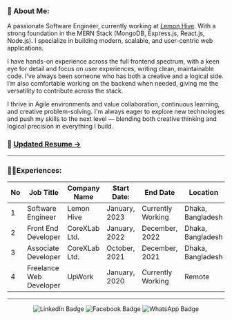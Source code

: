 ### 🐼 About Me:

A passionate Software Engineer, currently working at [Lemon Hive](https://www.lemonhive.com). With a strong foundation in the MERN Stack (MongoDB, Express.js, React.js, Node.js). I specialize in building modern, scalable, and user-centric web applications.

I have hands-on experience across the full frontend spectrum, with a keen eye for detail and focus on user experiences, writing clean, maintainable code. I’ve always been someone who has both a creative and a logical side. I’m also comfortable working on the backend when needed, giving me the versatility to contribute across the stack.

I thrive in Agile environments and value collaboration, continuous learning, and creative problem-solving. I'm always eager to explore new technologies and push my skills to the next level — blending both creative thinking and logical precision in everything I build.

### 📄 [Updated Resume →](https://docs.google.com/document/d/1gH-szU1aWrpSC1xykt6wUk5JrTs7DPVxeOEWjKrntvU)

<hr>

### 👨‍💼Experiences:

| No | Job Title | Company Name | Start Date:| End Date | Location |
| ------------- | ------------- | ---------- | ---------- | ---------- | ---------- |
| 1  | Software Engineer  | Lemon Hive | January, 2023 | Currently Working | Dhaka, Bangladesh |
| 2  | Front End Developer  | CoreXLab Ltd. | January, 2022 | December, 2022 | Dhaka, Bangladesh |
| 3  | Associate Developer  | CoreXLab Ltd. | October, 2021 | December, 2021 | Dhaka, Bangladesh |
| 4  | Freelance Web Developer  | UpWork | January, 2020 | Currently Working | Remote |

<hr>

<div id="badges" align="center">
  <a href="https://www.linkedin.com/in/connection-robin/" style="text-decoration: none" target="_blank">
    <img src="https://img.shields.io/badge/LinkedIn-blue?style=for-the-badge&logo=linkedin&logoColor=white" alt="LinkedIn Badge"/>
  </a>
  
  <a href="https://www.facebook.com/Shahadat.R0bin" style="text-decoration: none" target="_blank">
    <img src="https://img.shields.io/badge/Facebook-blue?style=for-the-badge&logo=facebook&logoColor=white" alt="Facebook Badge"/>
  </a>

  <a href="https://wa.me/+8801772493214" style="text-decoration: none" target="_blank">
    <img src="https://img.shields.io/badge/WhatsApp-lightGreen?style=for-the-badge&logo=whatsapp&logoColor=white" alt="WhatsApp Badge"/>
  </a>
</div>
